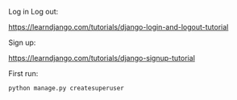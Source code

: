 Log in Log out:

https://learndjango.com/tutorials/django-login-and-logout-tutorial

Sign up:

https://learndjango.com/tutorials/django-signup-tutorial

First run:

```
python manage.py createsuperuser
```
